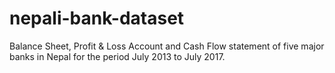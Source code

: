 # nepali-bank-dataset
Balance Sheet, Profit &amp; Loss Account and Cash Flow statement of five major banks in Nepal for the period July 2013 to July 2017.

